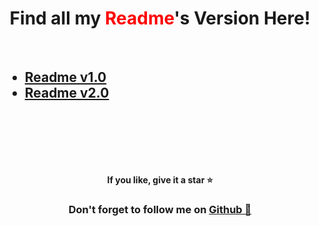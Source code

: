 <h1 align="center"> Find all my <span style="color:red"> Readme</span>'s Version Here! </h1>

<br>

<h2>

- [Readme v1.0](https://github.com/RS-labhub/RS-Readme-Collection/blob/main/v1.0/readme.md)
- [Readme v2.0](https://github.com/RS-labhub/RS-Readme-Collection/blob/main/v2.0/readme.md)



<br><br><br>

</h2>

<h4 align="center"> If you like, give it a star ⭐</h3>
<h3 align="center"> Don't forget to follow me on <a href="https://github.com/RS-labhub">Github 🧟</h3>